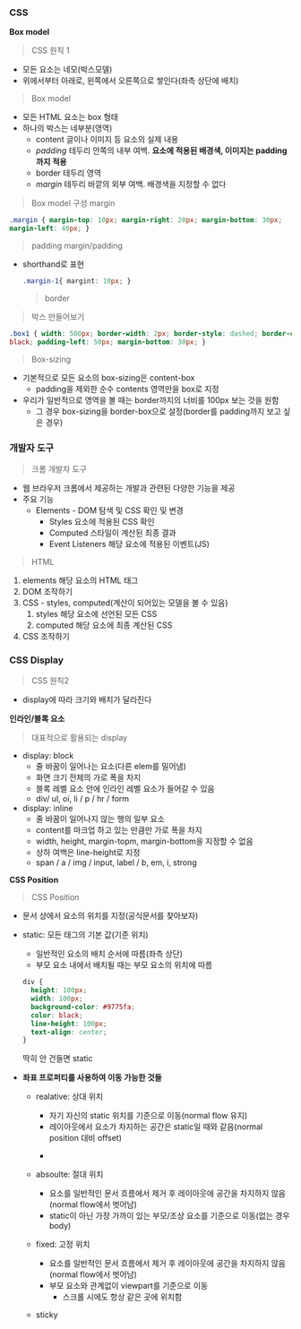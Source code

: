### CSS

**Box model**

> CSS 원칙 1

- 모든 요소는 네모(박스모델)
- 위에서부터 아래로, 왼쪽에서 오른쪽으로 쌓인다(좌측 상단에 배치)

> Box model

- 모든 HTML 요소는 box 형태
- 하나의 박스는 네부분(영역)
  - content 글이나 이미지 등 요소의 실제 내용
  - _padding_ 테두리 안쪽의 내부 여백. **요소에 적용된 배경색, 이미지는 padding까지 적용**
  - border 테두리 영역
  - _margin_ 테두리 바깥의 외부 여백. 배경색을 지정할 수 없다

> Box model 구성
> margin

```CSS
.margin { margin-top: 10px; margin-right: 20px; margin-bottom: 30px;
margin-left: 40px; }
```

> padding
> margin/padding

- shorthand로 표현
  ```CSS
  .margin-1{ margint: 10px; }
  ```
  > border

> 박스 만들어보기

```CSS
.box1 { width: 500px; border-width: 2px; border-style: dashed; border-color:
black; padding-left: 50px; margin-bottom: 30px; }
```

> Box-sizing

- 기본적으로 모든 요소의 box-sizing은 content-box
  - padding을 제외한 순수 contents 영역만을 box로 지정
- 우리가 일반적으로 영역을 볼 때는 border까지의 너비를 100px 보는 것을 원함
  - 그 경우 box-sizing을 border-box으로 설정(border를 padding까지 보고 싶은 경우)

### 개발자 도구

> 크롬 개발자 도구

- 웹 브라우저 크롬에서 제공하는 개발과 관련된 다양한 기능을 제공
- 주요 기능
  - Elements - DOM 탐색 및 CSS 확인 및 변경
    - Styles 요소에 적용된 CSS 확인
    - Computed 스타일이 계산된 최종 결과
    - Event Listeners 해당 요소에 적용된 이벤트(JS)

> HTML

1. elements 해당 요소의 HTML 태그
2. DOM 조작하기
3. CSS - styles, computed(계산이 되어있는 모델을 볼 수 있음)
   1. styles 해당 요소에 선언된 모든 CSS
   2. computed 해당 요소에 최종 계산된 CSS
4. CSS 조작하기

### CSS Display

> CSS 원칙2

- display에 따라 크기와 배치가 달라진다

**인라인/블록 요소**

> 대표적으로 활용되는 display

- display: block
  - 줄 바꿈이 일어나는 요소(다른 elem를 밀어냄)
  - 화면 크기 전체의 가로 폭을 차지
  - 블록 레벨 요소 안에 인라인 레벨 요소가 들어갈 수 있음
  - div/ ul, oi, li / p / hr / form
- display: inline
  - 줄 바꿈이 일어나지 않는 행의 일부 요소
  - content를 마크업 하고 있는 만큼만 가로 폭을 차지
  - width, height, margin-topm, margin-bottom을 지정할 수 없음
  - 상하 여백은 line-height로 지정
  - span / a / img / input, label / b, em, i, strong

**CSS Position**

> CSS Position

- 문서 상에서 요소의 위치를 지정(공식문서를 찾아보자)
- static: 모든 태그의 기본 값(기준 위치)

  - 일반적인 요소의 배치 순서에 따름(좌측 상단)
  - 부모 요소 내에서 배치될 때는 부모 요소의 위치에 따름

  ```CSS
  div {
    height: 100px;
    width: 100px;
    background-color: #9775fa;
    color: black;
    line-height: 100px;
    text-align: center;
  }

  ```

  딱히 안 건들면 static

- **좌표 프로퍼티를 사용하여 이동 가능한 것들**

  - realative: 상대 위치

    - 자기 자신의 static 위치를 기준으로 이동(normal flow 유지)
    - 레이아웃에서 요소가 차지하는 공간은 static일 때와 같음(normal position 대비 offset)
    - ```CSS

      ```

  - absoulte: 절대 위치
    - 요소를 일반적인 문서 흐름에서 제거 후 레이아웃에 공간을 차지하지 않음(normal flow에서 벗어남)
    - static이 아닌 가장 가까이 있는 부모/조상 요소를 기준으로 이동(없는 경우 body)
  - fixed: 고정 위치
    - 요소를 일반적인 문서 흐름에서 제거 후 레이아웃에 공간을 차지하지 않음(normal flow에서 벗어남)
    - 부모 요소와 관계없이 viewpart를 기준으로 이동
      - 스크롤 시에도 항상 같은 곳에 위치함
  - sticky

